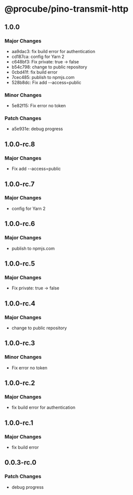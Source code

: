 # @procube/pino-transmit-http

## 1.0.0

### Major Changes

- aa9dac3: fix build error for authentication
- cd187ca: config for Yarn 2
- c648bf3: Fix private: true -> false
- b54c798: change to public repository
- 0cbd41f: fix build error
- 7cec485: publish to npmjs.com
- 528b8dc: Fix add --access=public

### Minor Changes

- 5e82f15: Fix error no token

### Patch Changes

- a5e931e: debug progress

## 1.0.0-rc.8

### Major Changes

- Fix add --access=public

## 1.0.0-rc.7

### Major Changes

- config for Yarn 2

## 1.0.0-rc.6

### Major Changes

- publish to npmjs.com

## 1.0.0-rc.5

### Major Changes

- Fix private: true -> false

## 1.0.0-rc.4

### Major Changes

- change to public repository

## 1.0.0-rc.3

### Minor Changes

- Fix error no token

## 1.0.0-rc.2

### Major Changes

- fix build error for authentication

## 1.0.0-rc.1

### Major Changes

- fix build error

## 0.0.3-rc.0

### Patch Changes

- debug progress
